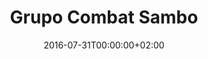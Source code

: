 ---
title: Grupo Combat Sambo
date: 2016-07-31T00:00:00+02:00
image: /media/grupo-combat-sambo.jpg
---